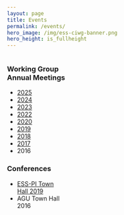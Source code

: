 ```yaml
---
layout: page
title: Events
permalink: /events/
hero_image: /img/ess-ciwg-banner.png
hero_height: is_fullheight
---
```

<style>
  body, html {
    height: 100%;
    margin: 0;
  }

  .grid {
  height: 60vh;    /* full viewport height */
  width: 100%;
  display: grid;
  grid-template-columns: repeat(7, 1fr);
  grid-template-rows: repeat(5, 1fr);
  gap: 10px;
}

  .grid-item1 {
    grid-column: 1/3;
    grid-row: 1/6;
  }

  .grid-item2 {
    background-image: url("/img/2025_meeting.jpg");
    background-size: cover;
    background-position: center;
    grid-column: 3/6;
    grid-row: 1/3;
  }

  .grid-item3 {
    background-image: url("/img/zoom.png");
    background-size: cover;
    background-position: center;
    grid-column: 6/8;
    grid-row: 1/3;
  }

  .grid-item4 {
    background-image: url("/img/ESSWG_logo-1.jpeg");
    background-size: cover;
    background-position: center;
    grid-column: 3/5;
    grid-row: 3/5;
  }

  .grid-item5 {
    background-image: url("/img/ethan.jpg");
    background-size: cover;
    background-position: center;
    grid-column: 5/6;
    grid-row: 3/5;
  }

  .grid-item6 {
    background-image: url("/img/IMG_0033.jpg");
    background-size: cover;
    background-position: center;
    grid-column: 6/8;
    grid-row: 3/6;
  }

  .grid-item7 {
    background-image: url("/img/IMG-4940.jpg");
    background-size: cover;
    background-position: center;
    grid-column: 3/6;
    grid-row: 5/6;
  }
</style>

<div class="grid">
  <div class="grid-item1">
    <h3> Working Group Annual Meetings </h3>
    <ul>
      <li> <a href="/events/working_group_meeting_2025">2025</a> </li>
      <li> <a href="/events/working_group_meeting_2024">2024</a> </li>
      <li> <a href="/events/working_group_meeting_2023">2023</a> </li>
      <li> <a href="/events/working_group_meeting_2022">2022</a> </li>
      <li> <a href="/events/working_group_meeting_2020">2020</a> </li>
      <li> <a href="/events/working_group_meeting_2019">2019</a> </li>
      <li> <a href="/events/working_group_meeting_2018">2018</a> </li>
      <li> <a href="/events/working_group_meeting_2017">2017</a> </li>
      <li>2016</li>
    </ul>
    <h3> Conferences </h3>
    <ul>
      <li> <a href="/events/ess-pi-2019-townhall">ESS-PI Town Hall 2019</a> </li>
      <li> AGU Town Hall 2016 </li>
    </ul>
  </div>
  <div class="grid-item2"></div>
  <div class="grid-item3"></div>
  <div class="grid-item4"></div>
  <div class="grid-item5"></div>
  <div class="grid-item6"></div>
  <div class="grid-item7"></div>
</div>

